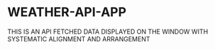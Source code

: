 # WEATHER-API-APP
THIS IS AN API FETCHED DATA DISPLAYED ON THE WINDOW WITH SYSTEMATIC ALIGNMENT AND ARRANGEMENT
